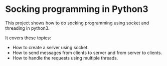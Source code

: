 # Socking programming in Python3
This project shows how to do socking programming using socket and threading in python3.

It covers these topics:  
* How to create a server using socket.
* How to send messages from clients to server and from server to clients.
* How to handle the requests using multiple threads.